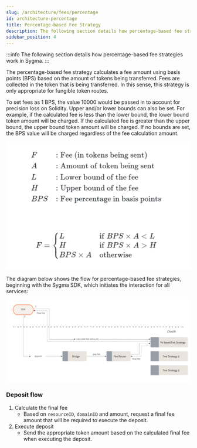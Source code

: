 ```yaml
---
slug: /architecture/fees/percentage
id: architecture-percentage
title: Percentage-based Fee Strategy
description: The following section details how percentage-based fee strategies work in Sygma.
sidebar_position: 4
---
```


:::info
The following section details how percentage-based fee strategies work in Sygma.
:::

The percentage-based fee strategy calculates a fee amount using basis points (BPS) based on the amount of tokens being transferred. Fees are collected in the token that is being transferred. In this sense, this strategy is only appropriate for fungible token routes. 

To set fees as 1 BPS, the value 10000 would be passed in to account for precision loss on Solidity. Upper and/or lower bounds can also be set. For example, if the calculated fee is less than the lower bound, the lower bound token amount will be charged. If the calculated fee is greater than the upper bound, the upper bound token amount will be charged. If no bounds are set, the BPS value will be charged regardless of the fee calculation amount. 

![](../../../static/assets/percentage-formula-general.png)

The diagram below shows the flow for percentage-based fee strategies, beginning with the Sygma SDK, which initiates the interaction for all services:

![](../../../static/assets/percentage-fee-general.png)

### Deposit flow

1) Calculate the final fee
   - Based on `resourceID`, `domainID` and amount, request a final fee amount that will be required to execute the deposit.
2) Execute deposit
   - Send the appropriate token amount based on the calculated final fee when executing the deposit.